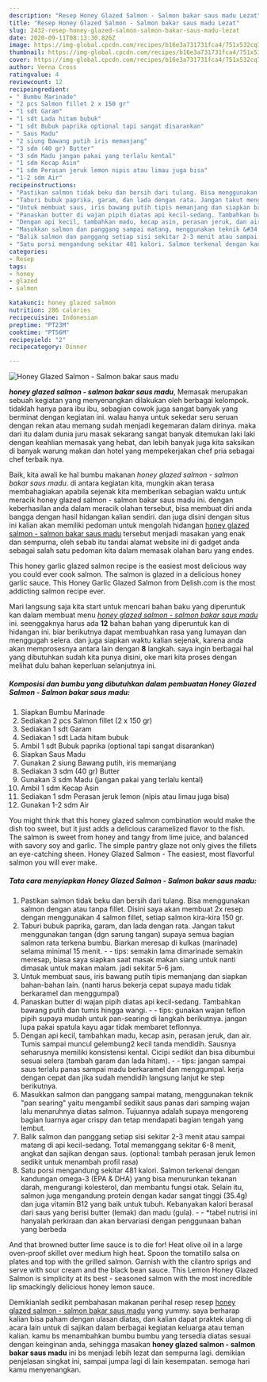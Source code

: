 ```yaml
---
description: "Resep Honey Glazed Salmon - Salmon bakar saus madu Lezat"
title: "Resep Honey Glazed Salmon - Salmon bakar saus madu Lezat"
slug: 2432-resep-honey-glazed-salmon-salmon-bakar-saus-madu-lezat
date: 2020-09-11T08:13:30.826Z
image: https://img-global.cpcdn.com/recipes/b16e3a731731fca4/751x532cq70/honey-glazed-salmon-salmon-bakar-saus-madu-foto-resep-utama.jpg
thumbnail: https://img-global.cpcdn.com/recipes/b16e3a731731fca4/751x532cq70/honey-glazed-salmon-salmon-bakar-saus-madu-foto-resep-utama.jpg
cover: https://img-global.cpcdn.com/recipes/b16e3a731731fca4/751x532cq70/honey-glazed-salmon-salmon-bakar-saus-madu-foto-resep-utama.jpg
author: Verna Cross
ratingvalue: 4
reviewcount: 12
recipeingredient:
- " Bumbu Marinade"
- "2 pcs Salmon fillet 2 x 150 gr"
- "1 sdt Garam"
- "1 sdt Lada hitam bubuk"
- "1 sdt Bubuk paprika optional tapi sangat disarankan"
- " Saus Madu"
- "2 siung Bawang putih iris memanjang"
- "3 sdm (40 gr) Butter"
- "3 sdm Madu jangan pakai yang terlalu kental"
- "1 sdm Kecap Asin"
- "1 sdm Perasan jeruk lemon nipis atau limau juga bisa"
- "1-2 sdm Air"
recipeinstructions:
- "Pastikan salmon tidak beku dan bersih dari tulang. Bisa menggunakan salmon dengan atau tanpa fillet. Disini saya akan membuat 2x resep dengan menggunakan 4 salmon fillet, setiap salmon kira-kira 150 gr."
- "Taburi bubuk paprika, garam, dan lada dengan rata. Jangan takut menggunakan tangan (dgn sarung tangan) supaya semua bagian salmon rata terkena bumbu. Biarkan meresap di kulkas (marinade) selama minimal 15 menit.   tips: semakin lama dimarinade semakin meresap, biasa saya siapkan saat masak makan siang untuk nanti dimasak untuk makan malam. jadi sekitar 5-6 jam."
- "Untuk membuat saus, iris bawang putih tipis memanjang dan siapkan bahan-bahan lain. (nanti harus bekerja cepat supaya madu tidak berkaramel dan menggumpal)"
- "Panaskan butter di wajan pipih diatas api kecil-sedang. Tambahkan bawang putih dan tumis hingga wangi.  tips: gunakan wajan teflon pipih supaya mudah untuk pan-searing di langkah berikutnya. jangan lupa pakai spatula kayu agar tidak membaret teflonnya."
- "Dengan api kecil, tambahkan madu, kecap asin, perasan jeruk, dan air. Tumis sampai muncul gelembung2 kecil tanda mendidih. Sausnya seharusnya memiliki konsistensi kental. Cicipi sedikit dan bisa dibumbui sesuai selera (tambah garam dan lada hitam).  tips: jangan sampai saus terlalu panas sampai madu berkaramel dan menggumpal. kerja dengan cepat dan jika sudah mendidih langsung lanjut ke step berikutnya."
- "Masukkan salmon dan panggang sampai matang, menggunakan teknik &#34;pan searing&#34; yaitu mengambil sedikit saus panas dari samping wajan lalu menaruhnya diatas salmon. Tujuannya adalah supaya mengoreng bagian luarnya agar crispy dan tetap mendapati bagian tengah yang lembut."
- "Balik salmon dan panggang setiap sisi sekitar 2-3 menit atau sampai matang di api kecil-sedang. Total memanggang sekitar 6-8 menit, angkat dan sajikan dengan saus. (optional: tambah perasan jeruk lemon sedikit untuk menambah profil rasa)"
- "Satu porsi mengandung sekitar 481 kalori. Salmon terkenal dengan kandungan omega-3 (EPA &amp; DHA) yang bisa menurunkan tekanan darah, mengurangi kolesterol, dan membantu fungsi otak. Selain itu, salmon juga mengandung protein dengan kadar sangat tinggi (35.4g) dan juga vitamin B12 yang baik untuk tubuh. Kebanyakan kalori berasal dari saus yang berisi butter (lemak) dan madu (gula).  *tabel nutrisi ini hanyalah perkiraan dan akan bervariasi dengan penggunaan bahan yang berbeda"
categories:
- Resep
tags:
- honey
- glazed
- salmon

katakunci: honey glazed salmon 
nutrition: 286 calories
recipecuisine: Indonesian
preptime: "PT23M"
cooktime: "PT56M"
recipeyield: "2"
recipecategory: Dinner

---
```



![Honey Glazed Salmon - Salmon bakar saus madu](https://img-global.cpcdn.com/recipes/b16e3a731731fca4/751x532cq70/honey-glazed-salmon-salmon-bakar-saus-madu-foto-resep-utama.jpg)

<b><i>honey glazed salmon - salmon bakar saus madu</i></b>, Memasak merupakan sebuah kegiatan yang menyenangkan dilakukan oleh berbagai kelompok. tidaklah hanya para ibu ibu, sebagian cowok juga sangat banyak yang berminat dengan kegiatan ini. walau hanya untuk sekedar seru seruan dengan rekan atau memang sudah menjadi kegemaran dalam dirinya. maka dari itu dalam dunia juru masak sekarang sangat banyak ditemukan laki laki dengan keahlian memasak yang hebat, dan lebih banyak juga kita saksikan di banyak warung makan dan hotel yang mempekerjakan chef pria sebagai chef terbaik nya.

Baik, kita awali ke hal bumbu makanan <i>honey glazed salmon - salmon bakar saus madu</i>. di antara kegiatan kita, mungkin akan terasa membahagiakan apabila sejenak kita memberikan sebagian waktu untuk meracik honey glazed salmon - salmon bakar saus madu ini. dengan keberhasilan anda dalam meracik olahan tersebut, bisa membuat diri anda bangga dengan hasil hidangan kalian sendiri. dan juga disini dengan situs ini kalian akan memiliki pedoman untuk mengolah hidangan <u>honey glazed salmon - salmon bakar saus madu</u> tersebut menjadi masakan yang enak dan sempurna, oleh sebab itu tandai alamat website ini di gadget anda sebagai salah satu pedoman kita dalam memasak olahan baru yang endes.

This honey garlic glazed salmon recipe is the easiest most delicious way you could ever cook salmon. The salmon is glazed in a delicious honey garlic sauce. This Honey Garlic Glazed Salmon from Delish.com is the most addicting salmon recipe ever.


Mari langsung saja kita start untuk mencari bahan baku yang diperuntuk kan dalam membuat menu <u><i>honey glazed salmon - salmon bakar saus madu</i></u> ini. seenggaknya harus ada <b>12</b> bahan bahan yang diperuntuk kan di hidangan ini. biar berikutnya dapat membuahkan rasa yang lumayan dan menggugah selera. dan juga siapkan waktu kalian sejenak, karena anda akan memprosesnya antara lain dengan <b>8</b> langkah. saya ingin berbagai hal yang dibutuhkan sudah kita punya disini, oke mari kita proses dengan melihat dulu bahan keperluan selanjutnya ini.

<!--inarticleads1-->

##### Komposisi dan bumbu yang dibutuhkan dalam pembuatan Honey Glazed Salmon - Salmon bakar saus madu:

1. Siapkan  Bumbu Marinade
1. Sediakan 2 pcs Salmon fillet (2 x 150 gr)
1. Sediakan 1 sdt Garam
1. Sediakan 1 sdt Lada hitam bubuk
1. Ambil 1 sdt Bubuk paprika (optional tapi sangat disarankan)
1. Siapkan  Saus Madu
1. Gunakan 2 siung Bawang putih, iris memanjang
1. Sediakan 3 sdm (40 gr) Butter
1. Gunakan 3 sdm Madu (jangan pakai yang terlalu kental)
1. Ambil 1 sdm Kecap Asin
1. Sediakan 1 sdm Perasan jeruk lemon (nipis atau limau juga bisa)
1. Gunakan 1-2 sdm Air


You might think that this honey glazed salmon combination would make the dish too sweet, but it just adds a delicious caramelized flavor to the fish. The salmon is sweet from honey and tangy from lime juice, and balanced with savory soy and garlic. The simple pantry glaze not only gives the fillets an eye-catching sheen. Honey Glazed Salmon - The easiest, most flavorful salmon you will ever make. 

<!--inarticleads2-->

##### Tata cara menyiapkan Honey Glazed Salmon - Salmon bakar saus madu:

1. Pastikan salmon tidak beku dan bersih dari tulang. Bisa menggunakan salmon dengan atau tanpa fillet. Disini saya akan membuat 2x resep dengan menggunakan 4 salmon fillet, setiap salmon kira-kira 150 gr.
1. Taburi bubuk paprika, garam, dan lada dengan rata. Jangan takut menggunakan tangan (dgn sarung tangan) supaya semua bagian salmon rata terkena bumbu. Biarkan meresap di kulkas (marinade) selama minimal 15 menit.  -  - tips: semakin lama dimarinade semakin meresap, biasa saya siapkan saat masak makan siang untuk nanti dimasak untuk makan malam. jadi sekitar 5-6 jam.
1. Untuk membuat saus, iris bawang putih tipis memanjang dan siapkan bahan-bahan lain. (nanti harus bekerja cepat supaya madu tidak berkaramel dan menggumpal)
1. Panaskan butter di wajan pipih diatas api kecil-sedang. Tambahkan bawang putih dan tumis hingga wangi. -  - tips: gunakan wajan teflon pipih supaya mudah untuk pan-searing di langkah berikutnya. jangan lupa pakai spatula kayu agar tidak membaret teflonnya.
1. Dengan api kecil, tambahkan madu, kecap asin, perasan jeruk, dan air. Tumis sampai muncul gelembung2 kecil tanda mendidih. Sausnya seharusnya memiliki konsistensi kental. Cicipi sedikit dan bisa dibumbui sesuai selera (tambah garam dan lada hitam). -  - tips: jangan sampai saus terlalu panas sampai madu berkaramel dan menggumpal. kerja dengan cepat dan jika sudah mendidih langsung lanjut ke step berikutnya.
1. Masukkan salmon dan panggang sampai matang, menggunakan teknik &#34;pan searing&#34; yaitu mengambil sedikit saus panas dari samping wajan lalu menaruhnya diatas salmon. Tujuannya adalah supaya mengoreng bagian luarnya agar crispy dan tetap mendapati bagian tengah yang lembut.
1. Balik salmon dan panggang setiap sisi sekitar 2-3 menit atau sampai matang di api kecil-sedang. Total memanggang sekitar 6-8 menit, angkat dan sajikan dengan saus. (optional: tambah perasan jeruk lemon sedikit untuk menambah profil rasa)
1. Satu porsi mengandung sekitar 481 kalori. Salmon terkenal dengan kandungan omega-3 (EPA &amp; DHA) yang bisa menurunkan tekanan darah, mengurangi kolesterol, dan membantu fungsi otak. Selain itu, salmon juga mengandung protein dengan kadar sangat tinggi (35.4g) dan juga vitamin B12 yang baik untuk tubuh. Kebanyakan kalori berasal dari saus yang berisi butter (lemak) dan madu (gula). -  - *tabel nutrisi ini hanyalah perkiraan dan akan bervariasi dengan penggunaan bahan yang berbeda


And that browned butter lime sauce is to die for! Heat olive oil in a large oven-proof skillet over medium high heat. Spoon the tomatillo salsa on plates and top with the grilled salmon. Garnish with the cilantro sprigs and serve with sour cream and the black bean sauce. This Lemon Honey Glazed Salmon is simplicity at its best - seasoned salmon with the most incredible lip smackingly delicious honey lemon sauce. 

Demikianlah sedikit pembahasan makanan perihal resep resep <u>honey glazed salmon - salmon bakar saus madu</u> yang yummy. saya berharap kalian bisa paham dengan ulasan diatas, dan kalian dapat praktek ulang di acara lain untuk di sajikan dalam berbagai kegiatan keluarga atau teman kalian. kamu bs menambahkan bumbu bumbu yang tersedia diatas sesuai dengan keinginan anda, sehingga masakan <b>honey glazed salmon - salmon bakar saus madu</b> ini bs menjadi lebih lezat dan sempurna lagi. demikian penjelasan singkat ini, sampai jumpa lagi di lain kesempatan. semoga hari kamu menyenangkan.
